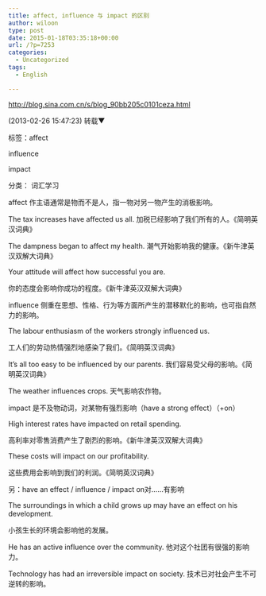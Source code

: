 ```yaml
---
title: affect, influence 与 impact 的区别
author: wiloon
type: post
date: 2015-01-18T03:35:18+00:00
url: /?p=7253
categories:
  - Uncategorized
tags:
  - English

---
```

http://blog.sina.com.cn/s/blog_90bb205c0101ceza.html
  
(2013-02-26 15:47:23) 转载▼
  
标签：affect
  
influence
  
impact
  
分类： 词汇学习
  
affect 作主语通常是物而不是人，指一物对另一物产生的消极影响。

The tax increases have affected us all. 加税已经影响了我们所有的人。《简明英汉词典》

The dampness began to affect my health. 潮气开始影响我的健康。《新牛津英汉双解大词典》

Your attitude will affect how successful you are.

你的态度会影响你成功的程度。《新牛津英汉双解大词典》



influence 侧重在思想、性格、行为等方面所产生的潜移默化的影响，也可指自然力的影响。

The labour enthusiasm of the workers strongly influenced us.

工人们的劳动热情强烈地感染了我们。《简明英汉词典》

It&#8217;s all too easy to be influenced by our parents. 我们容易受父母的影响。《简明英汉词典》

The weather influences crops. 天气影响农作物。



impact 是不及物动词，对某物有强烈影响（have a strong effect）（+on）

High interest rates have impacted on retail spending.

高利率对零售消费产生了剧烈的影响。《新牛津英汉双解大词典》

These costs will impact on our profitability.
  
这些费用会影响到我们的利润。《简明英汉词典》



另：have an effect / influence / impact on对……有影响

The surroundings in which a child grows up may have an effect on his development.

小孩生长的环境会影响他的发展。

He has an active influence over the community. 他对这个社团有很强的影响力。

Technology has had an irreversible impact on society. 技术已对社会产生不可逆转的影响。